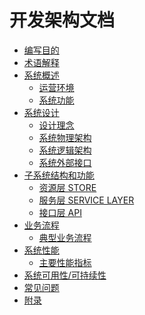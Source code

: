 # 开发架构文档

* [编写目的](Purpose/Purpose.md)
* [术语解释](Term/Term.md)
* [系统概述]()
    * [运营环境](Overview/OperatingEnvironment.md)
    * [系统功能](Overview/SystemFunctions.md)
* [系统设计]()
    * [设计理念](Design/DesignConcept.md)
    * [系统物理架构](Design/SystemPhysicalArchitecture.md)
    * [系统逻辑架构](Design/SystemLogicArchitecture.md)
    * [系统外部接口](Design/SystemExternalInterface.md)
* [子系统结构和功能]()
    * [资源层 STORE](Function/Store.md)
    * [服务层 SERVICE LAYER](Function/ServiceLayer.md)
    * [接口层 API](Function/Api.md)
* [业务流程]()
    * [典型业务流程](UserCase/TypicalBusinessProcess.md)
* [系统性能]()
    * [主要性能指标](Performance/MainPerformanceIndicators.md)
* [系统可用性/可持续性](Reliability/SystemAvailability.md)
* [常见问题](FAQ/FAQ.md)
* [附录](Appendix/Appendix.md)